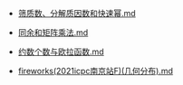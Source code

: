 - [筛质数、分解质因数和快速幂.md](数学部分/筛质数、分解质因数和快速幂.md) 

-  [同余和矩阵乘法.md](数学部分/同余和矩阵乘法.md) 
-  [约数个数与欧拉函数.md](数学部分/约数个数与欧拉函数.md) 
-  [fireworks(2021icpc南京站F)(几何分布).md](数学部分/fireworks(2021icpc南京站F)(几何分布).md) 
